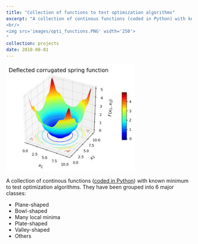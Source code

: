 ```yaml
---
title: "Collection of functions to test optimization algorithms"
excerpt: "A collection of continous functions (coded in Python) with known minimum to test optimization algorithms. 
<br/>
<img src='images/opti_functions.PNG' width='250'>
"
collection: projects
date: 2018-08-01
---
```


<img src='../images/opti_functions.PNG' width='350'>

A collection of continous functions ([coded in Python](https://github.com/edgarsmdn/OptiFunctions)) with known minimum to test optimization algorithms. They have been grouped into 6 major classes:
* Plane-shaped
* Bowl-shaped
* Many local minima
* Plate-shaped
* Valley-shaped 
* Others

